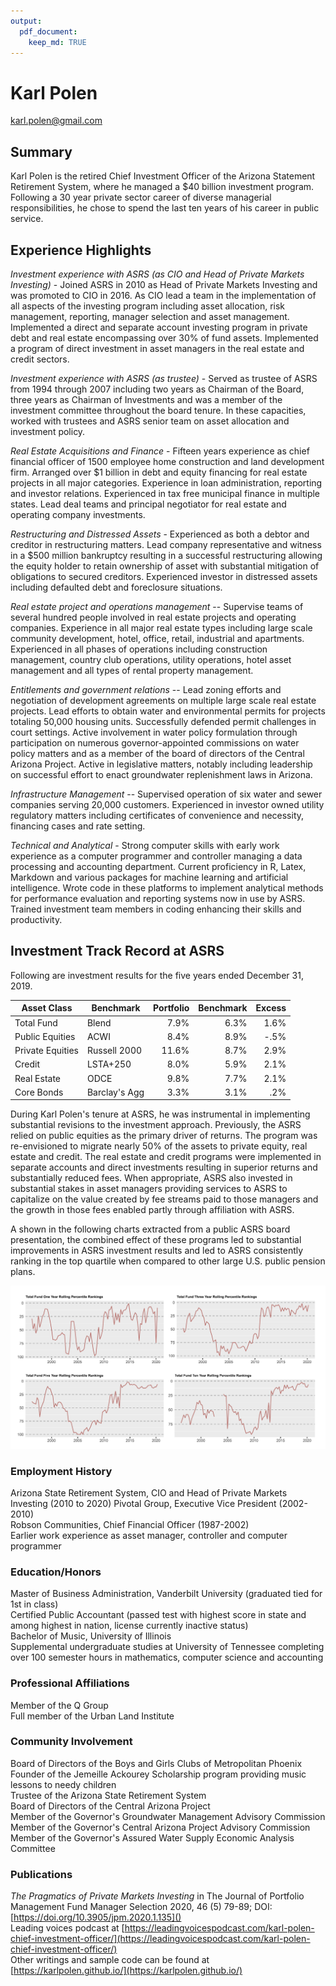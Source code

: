 ```yaml
---
output: 
  pdf_document:
    keep_md: TRUE
---
```



# Karl Polen
karl.polen@gmail.com    


## Summary

Karl Polen is the retired Chief Investment Officer of the Arizona Statement Retirement System, where he managed a $40 billion investment program.  Following a 30 year private sector career of diverse managerial responsibilities, he chose to spend the last ten years of his career in public service.

## Experience Highlights

*Investment experience with ASRS (as CIO and Head of Private Markets Investing)* - Joined ASRS in 2010 as Head of Private Markets Investing and was promoted to CIO in 2016.  As CIO lead a team in the implementation of all aspects of the investing program including asset allocation, risk management, reporting, manager selection and asset management.  Implemented a direct and separate account investing program in private debt and real estate encompassing over 30% of fund assets.  Implemented a program of direct investment in asset managers in the real estate and credit sectors.   

*Investment experience with ASRS (as trustee)* - Served as trustee of ASRS from 1994 through 2007 including two years as Chairman of the Board, three years as Chairman of Investments and was a member of the investment committee throughout the board tenure.  In these capacities, worked with trustees and ASRS senior team on asset allocation and investment policy.    

*Real Estate Acquisitions and Finance* - Fifteen years experience as chief financial officer of 1500 employee home construction and land development firm.  Arranged over $1 billion in debt and equity financing for real estate projects in all major categories.  Experience in loan administration, reporting and investor relations.  Experienced in tax free municipal finance in multiple states.  Lead deal teams and principal negotiator for real estate and operating company investments.

*Restructuring and Distressed Assets* - Experienced as both a debtor and creditor in restructuring matters. Lead company representative and witness in a $500 million bankruptcy resulting in a successful restructuring allowing the equity holder to retain ownership of asset with substantial mitigation of obligations to secured creditors.  Experienced investor in distressed assets including defaulted debt and foreclosure situations.

*Real estate project and operations management* -- Supervise teams of several hundred people involved in real estate projects and operating companies. Experience in all major real estate types including large scale community development, hotel, office, retail, industrial and apartments.  Experienced in all phases of operations including construction management, country club operations, utility operations, hotel asset management and all types of rental property management.  

*Entitlements and government relations*  -- Lead zoning efforts and negotiation of development agreements on multiple large scale real estate projects.  Lead efforts to obtain water and environmental permits for projects totaling 50,000 housing units. Successfully defended permit challenges in court settings. Active involvement in water policy formulation through participation on numerous governor-appointed commissions on water policy matters and as a member of the board of directors of the Central Arizona Project. Active in legislative matters, notably including leadership on successful effort to enact groundwater replenishment laws in Arizona.  

*Infrastructure Management* -- Supervised operation of six water and sewer companies serving 20,000 customers.  Experienced in investor owned utility regulatory matters including certificates of convenience and necessity, financing cases and rate setting. 

*Technical and Analytical* - Strong computer skills with early work experience as a computer programmer and controller managing a data processing and accounting department.  Current proficiency in R, Latex, Markdown and various packages for machine learning and artificial intelligence.   Wrote code in these platforms to implement analytical methods for performance evaluation and reporting systems now in use by ASRS.  Trained investment team members in coding enhancing their skills and productivity.

## Investment Track Record at ASRS
Following are investment results for the five years ended December 31, 2019.  

Asset Class	| Benchmark	| Portfolio|	Benchmark| Excess
------------|----------- | --------:| --------:| -----:|
Total Fund |	Blend	| 7.9%	| 6.3%	| 1.6%|
Public Equities | 	ACWI	| 8.4%	| 8.9%	| -.5%| 
Private Equities | Russell 2000	| 11.6%	| 8.7%	| 2.9%|    
Credit	| LSTA+250 |	8.0%	| 5.9%	| 2.1%|
Real Estate |	ODCE	 | 9.8%	| 7.7%	| 2.1%|   
Core Bonds	| Barclay's Agg	| 3.3%	| 3.1%	| .2%| 

During Karl Polen's tenure at ASRS, he was instrumental in implementing substantial revisions to the investment approach.  Previously, the ASRS relied on public equities as the primary driver of returns.  The program was re-envisioned to migrate nearly 50% of the assets to private equity, real estate and credit.  The real estate and credit programs were implemented in separate accounts and direct investments resulting in superior returns and substantially reduced fees.  When appropriate, ASRS also invested in substantial stakes in asset managers providing services to ASRS to capitalize on the value created by fee streams paid to those managers and the growth in those fees enabled partly through affiliation with ASRS.  

A shown in the following charts extracted from a public ASRS board presentation, the combined effect of these programs led to substantial improvements in ASRS investment results and led to ASRS consistently ranking in the top quartile when compared to other large U.S. public pension plans. 

![](asrs_ranking.png)

### Employment History
Arizona State Retirement System, CIO and Head of Private Markets Investing (2010 to 2020)
Pivotal Group, Executive Vice President (2002-2010)     
Robson Communities, Chief Financial Officer (1987-2002)    
Earlier work experience as asset manager, controller and computer programmer    

### Education/Honors
Master of Business Administration, Vanderbilt University (graduated tied for 1st in class)    
Certified Public Accountant (passed test with highest score in state and among highest in nation, license currently inactive status)    
Bachelor of Music, University of Illinois    
Supplemental undergraduate studies at University of Tennessee completing over 100 semester hours in mathematics, computer science and accounting 

### Professional Affiliations
Member of the Q Group    
Full member of the Urban Land Institute    

### Community Involvement
Board of Directors of the Boys and Girls Clubs of Metropolitan Phoenix    
Founder of the Jemeille Ackourey Scholarship program providing music lessons to needy children    
Trustee of the Arizona State Retirement System     
Board of Directors of the Central Arizona Project    
Member of the Governor's Groundwater Management Advisory Commission     
Member of the Governor's Central Arizona Project Advisory Commission     
Member of the Governor's Assured Water Supply Economic Analysis Committee    

### Publications
*The Pragmatics of Private Markets Investing* in The Journal of Portfolio Management Fund Manager Selection 2020, 46 (5) 79-89; DOI: [https://doi.org/10.3905/jpm.2020.1.135]()     
Leading voices podcast at [https://leadingvoicespodcast.com/karl-polen-chief-investment-officer/](https://leadingvoicespodcast.com/karl-polen-chief-investment-officer/)    
Other writings and sample code can be found at [https://karlpolen.github.io/](https://karlpolen.github.io/) 


